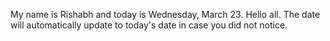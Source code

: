My name is Rishabh and today is Wednesday, March 23. Hello all. The date will automatically update to today's date in case you did not notice.
